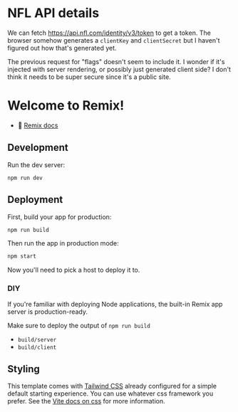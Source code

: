 # NFL API details

We can fetch https://api.nfl.com/identity/v3/token to get a token. The browser somehow generates a `clientKey` and `clientSecret` but I haven't figured out how that's generated yet.

The previous request for "flags" doesn't seem to include it. I wonder if it's injected with server rendering, or possibly just generated client side? I don't think it needs to be super secure since it's a public site.

# Welcome to Remix!

- 📖 [Remix docs](https://remix.run/docs)

## Development

Run the dev server:

```shellscript
npm run dev
```

## Deployment

First, build your app for production:

```sh
npm run build
```

Then run the app in production mode:

```sh
npm start
```

Now you'll need to pick a host to deploy it to.

### DIY

If you're familiar with deploying Node applications, the built-in Remix app server is production-ready.

Make sure to deploy the output of `npm run build`

- `build/server`
- `build/client`

## Styling

This template comes with [Tailwind CSS](https://tailwindcss.com/) already configured for a simple default starting experience. You can use whatever css framework you prefer. See the [Vite docs on css](https://vitejs.dev/guide/features.html#css) for more information.
